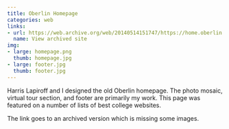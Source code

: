 ```yaml
---
title: Oberlin Homepage
categories: web
links:
- url: https://web.archive.org/web/20140514151747/https://home.oberlin.edu/
  name: View archived site
img:
- large: homepage.png
  thumb: homepage.jpg
- large: footer.jpg
  thumb: footer.jpg
---
```


Harris Lapiroff and I designed the old Oberlin homepage. The photo mosaic, virtual tour section, and footer are primarily my work. This page was featured on a number of lists of best college websites.

The link goes to an archived version which is missing some images.
